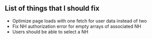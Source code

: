 ## List of things that I should fix
* Optimize page loads with one fetch for user data instead of two
* Fix NH authorization error for empty arrays of associated NH 
* Users should be able to select a NH 